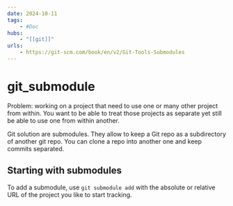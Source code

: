 ```yaml
---
date: 2024-10-11
tags:
    - #Doc
hubs:
    - "[[git]]"
urls:
    - https://git-scm.com/book/en/v2/Git-Tools-Submodules
---
```


# git_submodule 

Problem: working on a project that need to use one or many other project from within. You want to be able to treat those projects as separate yet still be able to use one from within another.

Git solution are submodules. They allow to keep a Git repo as a subdirectory of another git repo. You can clone a repo into another one and keep commits separated.

## Starting with submodules

To add a submodule, use ```git submodule add``` with the absolute or relative URL of the project you like to start tracking.
